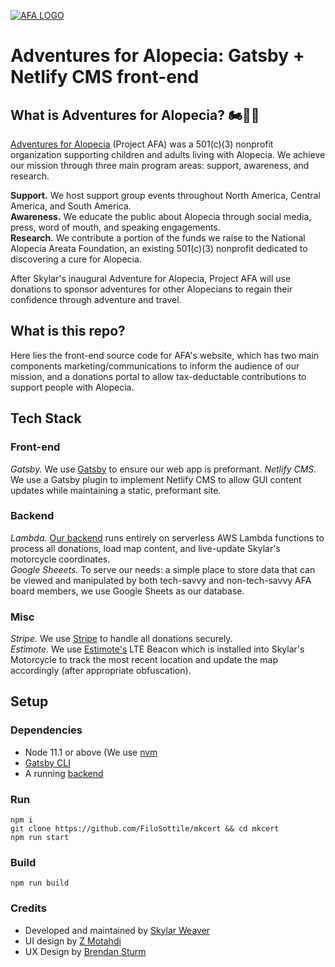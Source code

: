 [![AFA LOGO](./_misc/readme-header.png)](https://projectafa.org)

<!-- [![GitHub license](https://img.shields.io/badge/license-MIT-blue.svg)](https://github.com/skylarweaver/front-end-afa/blob/release/production/LICENSE) -->

# Adventures for Alopecia: Gatsby + Netlify CMS front-end

## What is Adventures for Alopecia? :motorcycle::dash::dash:

[Adventures for Alopecia](https://projectafa.org) (Project AFA) was a 501(c)(3) nonprofit organization supporting children and adults living with Alopecia. We achieve our mission through three main program areas: support, awareness, and research.

**Support.** We host support group events throughout North America, Central America, and South America.  
**Awareness.** We educate the public about Alopecia through social media, press, word of mouth, and speaking engagements.  
**Research.** We contribute a portion of the funds we raise to the National Alopecia Areata Foundation, an existing 501(c)(3) nonprofit dedicated to discovering a cure for Alopecia.


After Skylar's inaugural Adventure for Alopecia, Project AFA will use donations to sponsor adventures for other Alopecians to regain their confidence through adventure and travel.

## What is this repo?

Here lies the front-end source code for AFA's website, which has two main components marketing/communications to inform the audience of our mission, and a donations portal to allow tax-deductable contributions to support people with Alopecia.

## Tech Stack

### Front-end

*Gatsby.* We use [Gatsby](https://www.gatsbyjs.org/) to ensure our web app is preformant. 
*Netlify CMS.* We use a Gatsby plugin to implement Netlify CMS to allow GUI content updates while maintaining a static, preformant site.

### Backend

*Lambda.* [Our backend](https://github.com/skylarweaver/serverless-afa) runs entirely on serverless AWS Lambda functions to process all donations, load map content, and live-update Skylar's motorcycle coordinates.  
*Google Sheeets.* To serve our needs: a simple place to store data that can be viewed and manipulated by both tech-savvy and non-tech-savvy AFA board members, we use Google Sheets as our database.  

### Misc
*Stripe.* We use [Stripe](https://stripe.com) to handle all donations securely.  
*Estimote.* We use [Estimote's](https://estimote.com/) LTE Beacon which is installed into Skylar's Motorcycle to track the most recent location and update the map accordingly (after appropriate obfuscation).  

## Setup

### Dependencies

- Node 11.1 or above (We use [nvm](https://github.com/nvm-sh/nvm)
- [Gatsby CLI](https://www.gatsbyjs.org/docs/)
- A running [backend](https://github.com/skylarweaver/serverless-afa)

### Run

```
npm i
git clone https://github.com/FiloSottile/mkcert && cd mkcert
npm run start
```

### Build

```
npm run build
```

### Credits
- Developed and maintained by [Skylar Weaver](https://github.com/skylarweaver)
- UI design by [Z Motahdi](https://www.linkedin.com/in/zmohtadi/)
- UX Design by [Brendan Sturm](https://www.linkedin.com/in/bstrahm/)